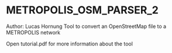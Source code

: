 # METROPOLIS_OSM_PARSER_2
Author: Lucas Hornung
Tool to convert an OpenStreetMap file to a METROPOLIS network

Open tutorial.pdf for more information about the tool
